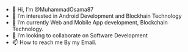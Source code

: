 - 👋 Hi, I’m @MuhammadOsama87
- 👀 I’m interested in Android Development and Blockhain Technology
- 🌱 I’m currently Web and Mobile App development, Blockchain Technology.
- 💞️ I’m looking to collaborate on Software Development
- 📫 How to reach me By my Email.

<!---
MuhammadOsama87/MuhammadOsama87 is a ✨ special ✨ repository because its `README.md` (this file) appears on your GitHub profile.
You can click the Preview link to take a look at your changes.
--->
